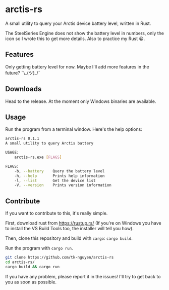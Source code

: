 # arctis-rs
A small utility to query your Arctis device battery level, written in Rust.

The SteelSeries Engine does not show the battery level in numbers, only the icon so I wrote this to get more details. Also to practice my Rust 😀.

## Features
Only getting battery level for now. Maybe I'll add more features in the future? ¯\\_(ツ)\_/¯​ 

## Downloads
Head to the release. At the moment only Windows binaries are available.

## Usage
Run the program from a terminal window.
Here's the help options:

```bash
arctis-rs 0.1.1
A small utility to query Arctis battery

USAGE:
    arctis-rs.exe [FLAGS]

FLAGS:
    -b, --battery    Query the battery level
    -h, --help       Prints help information
    -l, --list       Get the device list
    -V, --version    Prints version information
```

## Contribute 
If you want to contribute to this, it's really simple.

First, download rust from https://rustup.rs/ (If you're on Windows you have to install the VS Build Tools too, the installer will tell you how).

Then, clone this repository and build with `cargo`: `cargo build`.

Run the program with `cargo run`.

``` bash
git clone https://github.com/tk-nguyen/arctis-rs
cd arctis-rs/
cargo build && cargo run
```

If you have any problem, please report it in the issues! I'll try to get back to you as soon as possible.

